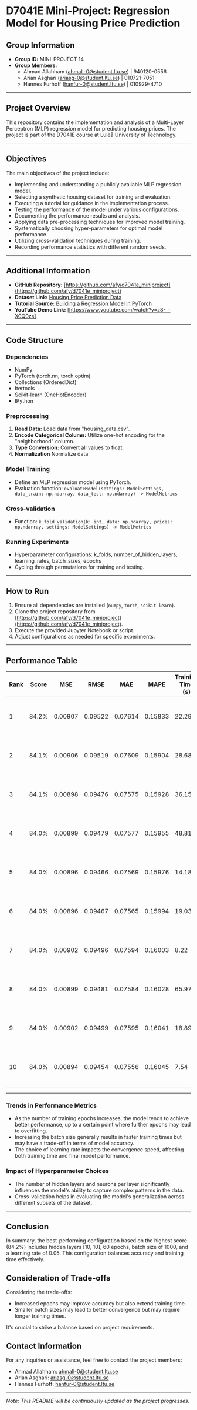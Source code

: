 # D7041E Mini-Project: Regression Model for Housing Price Prediction

## Group Information

- **Group ID:** MINI-PROJECT 14
- **Group Members:**
  - Ahmad Allahham ([ahmall-0@student.ltu.se](mailto:ahmall-0@student.ltu.se)) | 940120-0556
  - Arian Asghari ([ariasg-0@student.ltu.se](mailto:ariasg-0@student.ltu.se)) | 010721-7051
  - Hannes Furhoff ([hanfur-0@student.ltu.se](mailto:hanfur-0@student.ltu.se)) | 010929-4710

---

## Project Overview

This repository contains the implementation and analysis of a Multi-Layer Perceptron (MLP) regression model for predicting housing prices. The project is part of the D7041E course at Luleå University of Technology.

---

## Objectives

The main objectives of the project include:

- Implementing and understanding a publicly available MLP regression model.
- Selecting a synthetic housing dataset for training and evaluation.
- Executing a tutorial for guidance in the implementation process.
- Testing the performance of the model under various configurations.
- Documenting the performance results and analysis.
- Applying data pre-processing techniques for improved model training.
- Systematically choosing hyper-parameters for optimal model performance.
- Utilizing cross-validation techniques during training.
- Recording performance statistics with different random seeds.

---

## Additional Information

- **GitHub Repository:** [https://github.com/afy/d7041e_miniproject](https://github.com/afy/d7041e_miniproject)
- **Dataset Link:** [Housing Price Prediction Data](https://www.kaggle.com/datasets/muhammadbinimran/housing-price-prediction-data)
- **Tutorial Source:** [Building a Regression Model in PyTorch](https://machinelearningmastery.com/building-a-regression-model-in-pytorch/)
- **YouTube Demo Link:** [https://www.youtube.com/watch?v=z8-_-X0Q0zs]

---

## Code Structure

### Dependencies

- NumPy
- PyTorch (torch.nn, torch.optim)
- Collections (OrderedDict)
- Itertools
- Scikit-learn (OneHotEncoder)
- IPython

### Preprocessing

1. **Read Data:** Load data from "housing_data.csv".
2. **Encode Categorical Column:** Utilize one-hot encoding for the "neighborhood" column.
3. **Type Conversion:** Convert all values to float.
4. **Normalization** Normalize data

### Model Training

- Define an MLP regression model using PyTorch.
- Evaluation function: `evaluateModel(settings: ModelSettings, data_train: np.ndarray, data_test: np.ndarray) -> ModelMetrics`

### Cross-validation

- Function: `k_fold_validation(k: int, data: np.ndarray, prices: np.ndarray, settings: ModelSettings) -> ModelMetrics`

### Running Experiments

- Hyperparameter configurations: k_folds, number_of_hidden_layers, learning_rates, batch_sizes, epochs
- Cycling through permutations for training and testing.

---

## How to Run

1. Ensure all dependencies are installed (`numpy`, `torch`, `scikit-learn`).
2. Clone the project repository from [https://github.com/afy/d7041e_miniproject](https://github.com/afy/d7041e_miniproject).
3. Execute the provided Jupyter Notebook or script.
4. Adjust configurations as needed for specific experiments.

---
## Performance Table

| Rank | Score | MSE     | RMSE    | MAE     | MAPE    | Training Time (s) | Settings                                              |
|------|-------|---------|---------|---------|---------|--------------------|--------------------------------------------------------|
| 1    | 84.2% | 0.00907 | 0.09522 | 0.07614 | 0.15833 | 22.29              | Hidden layers=[10, 10], epochs=60, batch_size=1000, ... |
| 2    | 84.1% | 0.00906 | 0.09519 | 0.07609 | 0.15904 | 28.68              | Hidden layers=[10, 10], epochs=20, batch_size=1000, ... |
| 3    | 84.1% | 0.00898 | 0.09476 | 0.07575 | 0.15928 | 36.15              | Hidden layers=[10, 10], epochs=10, batch_size=500, ...  |
| 4    | 84.0% | 0.00899 | 0.09479 | 0.07577 | 0.15955 | 48.81              | Hidden layers=[10, 10], epochs=60, batch_size=500, ...  |
| 5    | 84.0% | 0.00896 | 0.09466 | 0.07569 | 0.15976 | 14.18              | Hidden layers=[10, 10], epochs=3, batch_size=500, ...   |
| 6    | 84.0% | 0.00896 | 0.09467 | 0.07565 | 0.15994 | 19.03              | Hidden layers=[10, 10], epochs=10, batch_size=1000, ... |
| 7    | 84.0% | 0.00902 | 0.09496 | 0.07594 | 0.16003 | 8.22               | Hidden layers=[50, 50], epochs=20, batch_size=1000, ... |
| 8    | 84.0% | 0.00899 | 0.09481 | 0.07584 | 0.16028 | 65.97              | Hidden layers=[10, 10], epochs=20, batch_size=500, ...  |
| 9    | 84.0% | 0.00902 | 0.09499 | 0.07595 | 0.16041 | 18.89              | Hidden layers=[50, 50], epochs=20, batch_size=500, ...  |
| 10   | 84.0% | 0.00894 | 0.09454 | 0.07556 | 0.16045 | 7.54               | Hidden layers=[10, 10], epochs=3, batch_size=1000, ... |

---
### Trends in Performance Metrics

- As the number of training epochs increases, the model tends to achieve better performance, up to a certain point where further epochs may lead to overfitting.
- Increasing the batch size generally results in faster training times but may have a trade-off in terms of model accuracy.
- The choice of learning rate impacts the convergence speed, affecting both training time and final model performance.

### Impact of Hyperparameter Choices

- The number of hidden layers and neurons per layer significantly influences the model's ability to capture complex patterns in the data.
- Cross-validation helps in evaluating the model's generalization across different subsets of the dataset.

---

## Conclusion

In summary, the best-performing configuration based on the highest score (84.2%) includes hidden layers [10, 10], 60 epochs, batch size of 1000, and a learning rate of 0.05. This configuration balances accuracy and training time effectively.

## Consideration of Trade-offs

Considering the trade-offs:

- Increased epochs may improve accuracy but also extend training time.
- Smaller batch sizes may lead to better convergence but may require longer training times.

It's crucial to strike a balance based on project requirements.

## Contact Information

For any inquiries or assistance, feel free to contact the project members:

- Ahmad Allahham: [ahmall-0@student.ltu.se](mailto:ahmall-0@student.ltu.se)
- Arian Asghari: [ariasg-0@student.ltu.se](mailto:ariasg-0@student.ltu.se)
- Hannes Furhoff: [hanfur-0@student.ltu.se](mailto:hanfur-0@student.ltu.se)

---

*Note: This README will be continuously updated as the project progresses.*
